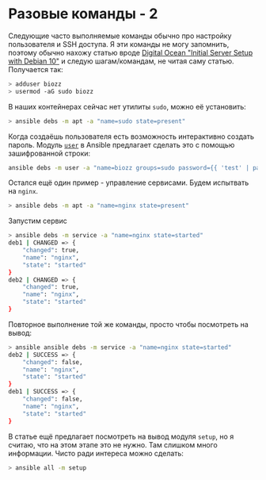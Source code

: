 # Разовые команды - 2

Следующие часто выполняемые команды обычно про настройку пользователя и SSH доступа. Я эти команды не могу запомнить, поэтому обычно нахожу статью вроде [Digital Ocean "Initial Server Setup with Debian 10"](https://www.digitalocean.com/community/tutorials/initial-server-setup-with-debian-10) и следую шагам/командам, не читая саму статью. Получается так:

```bash
> adduser biozz
> usermod -aG sudo biozz
```

В наших контейнерах сейчас нет утилиты `sudo`, можно её установить:

```bash
> ansible debs -m apt -a "name=sudo state=present"
```

Когда создаёшь пользователя есть возможность интерактивно создать пароль. Модуль [`user`](https://docs.ansible.com/ansible/latest/modules/user_module.html#user-module) в Ansible предлагает сделать это с помощью зашифрованной строки:

```bash
ansible debs -m user -a "name=biozz groups=sudo password={{ 'test' | password_hash('sha512') }}"
```

Остался ещё один пример - управление сервисами. Будем испытвать на `nginx`.

```bash
> ansible debs -m apt -a "name=nginx state=present"
```

Запустим сервис

```bash
> ansible debs -m service -a "name=nginx state=started"
deb1 | CHANGED => {
    "changed": true,
    "name": "nginx",
    "state": "started"
}
deb2 | CHANGED => {
    "changed": true,
    "name": "nginx",
    "state": "started"
}
```

Повторное выполнение той же команды, просто чтобы посмотреть на вывод:

```bash
> ansible ansible debs -m service -a "name=nginx state=started"
deb2 | SUCCESS => {
    "changed": false,
    "name": "nginx",
    "state": "started"
}
deb1 | SUCCESS => {
    "changed": false,
    "name": "nginx",
    "state": "started"
}
```

В статье ещё предлагает посмотреть на вывод модуля `setup`, но я считаю, что на этом этапе это не нужно. Там слишком много информации. Чисто ради интереса можно сделать:

```bash
> ansible all -m setup
```

